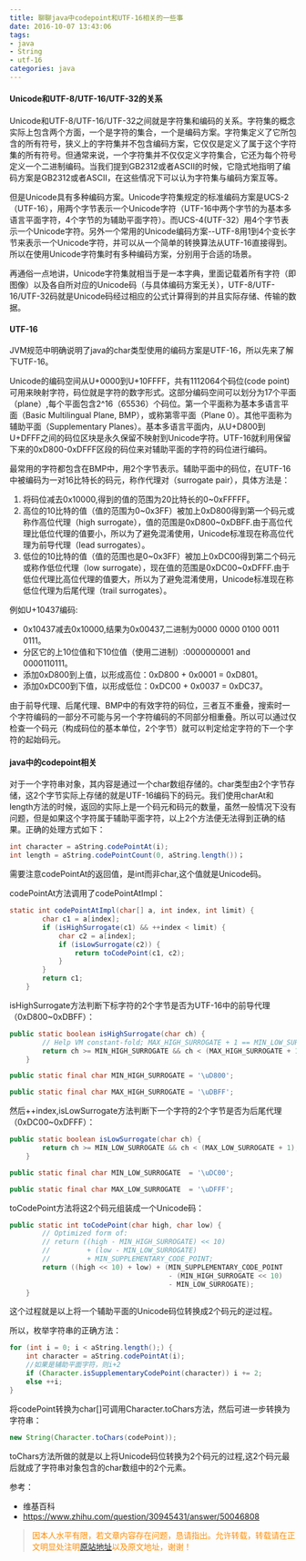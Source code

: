 ```yaml
---
title: 聊聊java中codepoint和UTF-16相关的一些事
date: 2016-10-07 13:43:06
tags: 
- java
- String
- utf-16
categories: java
---
```

#### Unicode和UTF-8/UTF-16/UTF-32的关系
Unicode和UTF-8/UTF-16/UTF-32之间就是字符集和编码的关系。字符集的概念实际上包含两个方面，一个是字符的集合，一个是编码方案。字符集定义了它所包含的所有符号，狭义上的字符集并不包含编码方案，它仅仅是定义了属于这个字符集的所有符号。但通常来说，一个字符集并不仅仅定义字符集合，它还为每个符号定义一个二进制编码。当我们提到GB2312或者ASCII的时候，它隐式地指明了编码方案是GB2312或者ASCII，在这些情况下可以认为字符集与编码方案互等。

但是Unicode具有多种编码方案。Unicode字符集规定的标准编码方案是UCS-2（UTF-16），用两个字节表示一个Unicode字符（UTF-16中两个字节的为基本多语言平面字符，4个字节的为辅助平面字符）。而UCS-4(UTF-32）用4个字节表示一个Unicode字符。另外一个常用的Unicode编码方案--UTF-8用1到4个变长字节来表示一个Unicode字符，并可以从一个简单的转换算法从UTF-16直接得到。所以在使用Unicode字符集时有多种编码方案，分别用于合适的场景。

再通俗一点地讲，Unicode字符集就相当于是一本字典，里面记载着所有字符（即图像）以及各自所对应的Unicode码（与具体编码方案无关），UTF-8/UTF-16/UTF-32码就是Unicode码经过相应的公式计算得到的并且实际存储、传输的数据。

#### UTF-16
JVM规范中明确说明了java的char类型使用的编码方案是UTF-16，所以先来了解下UTF-16。

Unicode的编码空间从U+0000到U+10FFFF，共有1112064个码位(code point)可用来映射字符，码位就是字符的数字形式。这部分编码空间可以划分为17个平面（plane）,每个平面包含2^16（65536）个码位。第一个平面称为基本多语言平面（Basic Multilingual Plane, BMP），或称第零平面（Plane 0）。其他平面称为辅助平面（Supplementary Planes）。基本多语言平面内，从U+D800到U+DFFF之间的码位区块是永久保留不映射到Unicode字符。UTF-16就利用保留下来的0xD800-0xDFFF区段的码位来对辅助平面的字符的码位进行编码。

最常用的字符都包含在BMP中，用2个字节表示。辅助平面中的码位，在UTF-16中被编码为一对16比特长的码元，称作代理对（surrogate pair），具体方法是：

1. 将码位减去0x10000,得到的值的范围为20比特长的0~0xFFFFF。
2. 高位的10比特的值（值的范围为0~0x3FF）被加上0xD800得到第一个码元或称作高位代理（high surrogate），值的范围是0xD800~0xDBFF.由于高位代理比低位代理的值要小，所以为了避免混淆使用，Unicode标准现在称高位代理为前导代理（lead surrogates）。
3. 低位的10比特的值（值的范围也是0~0x3FF）被加上0xDC00得到第二个码元或称作低位代理（low surrogate），现在值的范围是0xDC00~0xDFFF.由于低位代理比高位代理的值要大，所以为了避免混淆使用，Unicode标准现在称低位代理为后尾代理（trail surrogates）。

例如U+10437编码:

- 0x10437减去0x10000,结果为0x00437,二进制为0000 0000 0100 0011 0111。
- 分区它的上10位值和下10位值（使用二进制）:0000000001 and 0000110111。
- 添加0xD800到上值，以形成高位：0xD800 + 0x0001 = 0xD801。
- 添加0xDC00到下值，以形成低位：0xDC00 + 0x0037 = 0xDC37。

由于前导代理、后尾代理、BMP中的有效字符的码位，三者互不重叠，搜索时一个字符编码的一部分不可能与另一个字符编码的不同部分相重叠。所以可以通过仅检查一个码元（构成码位的基本单位，2个字节）就可以判定给定字符的下一个字符的起始码元。

#### java中的codepoint相关
对于一个字符串对象，其内容是通过一个char数组存储的。char类型由2个字节存储，这2个字节实际上存储的就是UTF-16编码下的码元。我们使用charAt和length方法的时候，返回的实际上是一个码元和码元的数量，虽然一般情况下没有问题，但是如果这个字符属于辅助平面字符，以上2个方法便无法得到正确的结果。正确的处理方式如下：

```java
int character = aString.codePointAt(i);
int length = aString.codePointCount(0, aString.length())；
```
需要注意codePointAt的返回值，是int而非char,这个值就是Unicode码。

codePointAt方法调用了codePointAtImpl：

```java
static int codePointAtImpl(char[] a, int index, int limit) {
        char c1 = a[index];
        if (isHighSurrogate(c1) && ++index < limit) {
            char c2 = a[index];
            if (isLowSurrogate(c2)) {
                return toCodePoint(c1, c2);
            }
        }
        return c1;
    }
```
isHighSurrogate方法判断下标字符的2个字节是否为UTF-16中的前导代理（0xD800~0xDBFF）：

```java
public static boolean isHighSurrogate(char ch) {
        // Help VM constant-fold; MAX_HIGH_SURROGATE + 1 == MIN_LOW_SURROGATE
        return ch >= MIN_HIGH_SURROGATE && ch < (MAX_HIGH_SURROGATE + 1);
    }
```

```java
public static final char MIN_HIGH_SURROGATE = '\uD800';

public static final char MAX_HIGH_SURROGATE = '\uDBFF';
```

然后++index,isLowSurrogate方法判断下一个字符的2个字节是否为后尾代理（0xDC00~0xDFFF）：

```java
public static boolean isLowSurrogate(char ch) {
        return ch >= MIN_LOW_SURROGATE && ch < (MAX_LOW_SURROGATE + 1);
    }
```

```java
public static final char MIN_LOW_SURROGATE  = '\uDC00';

public static final char MAX_LOW_SURROGATE  = '\uDFFF';
```

toCodePoint方法将这2个码元组装成一个Unicode码：

```java
public static int toCodePoint(char high, char low) {
        // Optimized form of:
        // return ((high - MIN_HIGH_SURROGATE) << 10)
        //         + (low - MIN_LOW_SURROGATE)
        //         + MIN_SUPPLEMENTARY_CODE_POINT;
        return ((high << 10) + low) + (MIN_SUPPLEMENTARY_CODE_POINT
                                       - (MIN_HIGH_SURROGATE << 10)
                                       - MIN_LOW_SURROGATE);
    }
```
 这个过程就是以上将一个辅助平面的Unicode码位转换成2个码元的逆过程。
 
 所以，枚举字符串的正确方法：

```java
for (int i = 0; i < aString.length();) {
	int character = aString.codePointAt(i);
	//如果是辅助平面字符，则i+2
	if (Character.isSupplementaryCodePoint(character)) i += 2;
	else ++i;
}
```
将codePoint转换为char[]可调用Character.toChars方法，然后可进一步转换为字符串：

```java
new String(Character.toChars(codePoint));
```
toChars方法所做的就是以上将Unicode码位转换为2个码元的过程,这2个码元最后就成了字符串对象包含的char数组中的2个元素。

参考：

- 维基百科
- https://www.zhihu.com/question/30945431/answer/50046808

><font color= Darkorange>因本人水平有限，若文章内容存在问题，恳请指出。允许转载，转载请在正文明显处注明[原站地址](http://vinoit.me)以及原文地址，谢谢！</font>  
